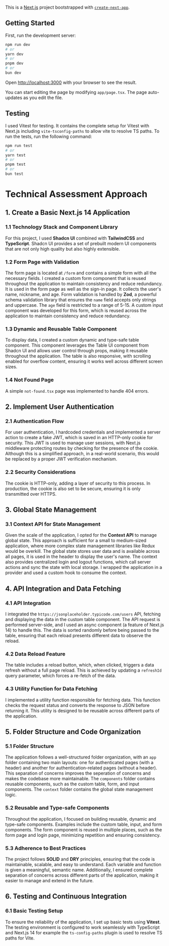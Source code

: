 This is a [Next.js](https://nextjs.org/) project bootstrapped with [`create-next-app`](https://github.com/vercel/next.js/tree/canary/packages/create-next-app).

## Getting Started

First, run the development server:

```bash
npm run dev
# or
yarn dev
# or
pnpm dev
# or
bun dev
```

Open [http://localhost:3000](http://localhost:3000) with your browser to see the result.

You can start editing the page by modifying `app/page.tsx`. The page auto-updates as you edit the file.

## Testing

I used Vitest for testing. It contains the complete setup for Vitest with Next.js including `vite-tsconfig-paths` to allow vite to resolve TS paths. To run the tests, run the following command:

```bash
npm run test
# or
yarn test
# or
pnpm test
# or
bun test
```

# Technical Assessment Approach

## 1. Create a Basic Next.js 14 Application

### 1.1 Technology Stack and Component Library

For this project, I used **Shadcn UI** combined with **TailwindCSS** and **TypeScript**. Shadcn UI provides a set of prebuilt modern UI components that are not only high quality but also highly extensible.

### 1.2 Form Page with Validation

The form page is located at `/form` and contains a simple form with all the necessary fields.
I created a custom form component that is reused throughout the application to maintain consistency and reduce redundancy. It is used in the form page as well as the sign-in page.
It collects the user's name, nickname, and age. Form validation is handled by **Zod**, a powerful schema validation library that ensures the `name` field accepts only strings and uppercase. The `age` field is restricted to a range of 5-15. A custom input component was developed for this form, which is reused across the application to maintain consistency and reduce redundancy.

### 1.3 Dynamic and Reusable Table Component

To display data, I created a custom dynamic and type-safe table component. This component leverages the Table UI component from Shadcn UI and allows user control through props, making it reusable throughout the application. The table is also responsive, with scrolling enabled for overflow content, ensuring it works well across different screen sizes.

### 1.4 Not Found Page

A simple `not-found.tsx` page was implemented to handle 404 errors.

## 2. Implement User Authentication

### 2.1 Authentication Flow

For user authentication, I hardcoded credentials and implemented a server action to create a fake JWT, which is saved in an HTTP-only cookie for security. This JWT is used to manage user sessions, with Next.js middleware protecting routes by checking for the presence of the cookie. Although this is a simplified approach, in a real-world scenario, this would be replaced by a proper JWT verification mechanism.

### 2.2 Security Considerations

The cookie is HTTP-only, adding a layer of security to this process. In production, the cookie is also set to be secure, ensuring it is only transmitted over HTTPS.

## 3. Global State Management

### 3.1 Context API for State Management

Given the scale of the application, I opted for the **Context API** to manage global state. This approach is sufficient for a small to medium-sized application, where more complex state management libraries like Redux would be overkill. The global state stores user data and is available across all pages, it is used in the header to display the user's name. The context also provides centralized login and logout functions, which call server actions and sync the state with local storage. I wrapped the application in a provider and used a custom hook to consume the context.

## 4. API Integration and Data Fetching

### 4.1 API Integration

I integrated the `https://jsonplaceholder.typicode.com/users` API, fetching and displaying the data in the custom table component. The API request is performed server-side, and I used an async component (a feature of Next.js 14) to handle this. The data is sorted randomly before being passed to the table, ensuring that each reload presents different data to observe the reload.

### 4.2 Data Reload Feature

The table includes a reload button, which, when clicked, triggers a data refresh without a full page reload. This is achieved by updating a `refreshId` query parameter, which forces a re-fetch of the data.

### 4.3 Utility Function for Data Fetching

I implemented a utility function responsible for fetching data. This function checks the request status and converts the response to JSON before returning it. This utility is designed to be reusable across different parts of the application.

## 5. Folder Structure and Code Organization

### 5.1 Folder Structure

The application follows a well-structured folder organization, with an `app` folder containing two main layouts: one for authenticated pages (with a header) and another for authentication-related pages (without a header). This separation of concerns improves the seperation of concerns and makes the codebase more maintainable. The `components` folder contains reusable components, such as the custom table, form, and input components. The `context` folder contains the global state management logic.

### 5.2 Reusable and Type-safe Components

Throughout the application, I focused on building reusable, dynamic and type-safe components. Examples include the custom table, input, and form components. The form component is reused in multiple places, such as the form page and login page, minimizing repetition and ensuring consistency.

### 5.3 Adherence to Best Practices

The project follows **SOLID** and **DRY** principles, ensuring that the code is maintainable, scalable, and easy to understand. Each variable and function is given a meaningful, semantic name. Additionally, I ensured complete separation of concerns across different parts of the application, making it easier to manage and extend in the future.

## 6. Testing and Continuous Integration

### 6.1 Basic Testing Setup

To ensure the reliability of the application, I set up basic tests using **Vitest**. The testing environment is configured to work seamlessly with TypeScript and Next.js 14 for example the `ts-config-paths` plugin is used to resolve TS paths for Vite.
